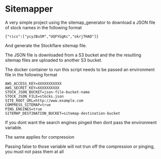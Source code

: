 # Sitemapper

A very simple project using the sitemap_generator to download a JSON file of stock names in the following format
```
{"rics":["ycyJBuSM","UQFYGgKc","okrjTHAD"]}
```
And generate the Stockflare sitemap file.

The JSON file is downloaded from a S3 bucket and the the resulting sitemap files are uploaded to another S3 bucket.

The docker container to run this script needs to be passed an environment file in the following format
```
AWS_ACCESS_KEY=XXXXXXXXXXX
AWS_SECRET_KEY=XXXXXXXXXX
STOCK_JSON_BUCKET=json-file-bucket-name
STOCK_JSON_FILE=stocks.json
SITE_ROOT_URL=http://www.example.com
COMPRESS_SITEMAP=true
PING_ENGINES=true
SITEMAP_DESTINATION_BUCKET=sitemap-destination-bucket
```

If you dont want the search engines pinged then dont pass the environment variable.

The same applies for compression

Passing false to those variable will not trun off the compression or pinging, you must not pass them at all
